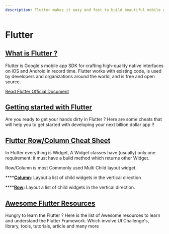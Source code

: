 ```yaml
---
description: Flutter makes it easy and fast to build beautiful mobile apps.
---
```


# Flutter

## [What is Flutter ?](flutter-page.md)                                                                               

Flutter is Google's mobile app SDK for crafting high-quality native interfaces on iOS and Android in record time. Flutter works with existing code, is used by developers and organizations around the world, and is free and open source. 

[Read Flutter Official Document ](https://flutter.dev/docs)

## [Getting started with Flutter](getting-started-with-flutter.md) 

Are you ready to get your hands dirty in Flutter ? Here are some cheats that will help you to get started with developing your next billion dollar app !!

## [Flutter Row/Column Cheat Sheet ](flutter-cheat-sheets/flutter-row-column-cheat-sheet.md)

In Flutter everything is Widget, A Widget classes have \(usually\) only one requirement: it must have a build method which returns other Widget. 

Row/Column is most Commonly used Multi Child layout widget.

\*\*\*\*[**Column**](https://api.flutter.dev/flutter/widgets/Column-class.html): Layout a list of child widgets in the vertical direction

\*\*\*\*[**Row**](https://api.flutter.dev/flutter/widgets/Row-class.html)**:** Layout a list of child widgets in the vertical direction.

## [Awesome Flutter Resources](awesome-flutter-resources.md) 

Hungry to learn the Flutter ? Here is the list of Awesome resources to learn and understand the Flutter Framework. Which involve UI Challenge's, library, tools, tutorials, article and many more









